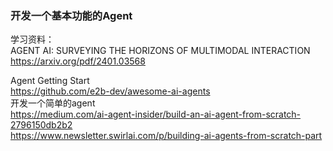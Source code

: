 
### 开发一个基本功能的Agent

学习资料：  
AGENT AI: SURVEYING THE HORIZONS OF MULTIMODAL INTERACTION  
https://arxiv.org/pdf/2401.03568  

Agent Getting Start  
https://github.com/e2b-dev/awesome-ai-agents  
开发一个简单的agent  
https://medium.com/ai-agent-insider/build-an-ai-agent-from-scratch-2796150db2b2  
https://www.newsletter.swirlai.com/p/building-ai-agents-from-scratch-part  

